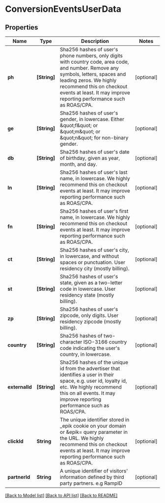 # ConversionEventsUserData

## Properties
Name | Type | Description | Notes
------------ | ------------- | ------------- | -------------
**ph** | **[String]** | Sha256 hashes of user&#39;s phone numbers, only digits with country code, area code, and number. Remove any symbols, letters, spaces and leading zeros. We highly recommend this on checkout events at least. It may improve reporting performance such as ROAS/CPA. | [optional] 
**ge** | **[String]** | Sha256 hashes of user&#39;s gender, in lowercase. Either \&quot;f\&quot; or \&quot;m\&quot; or \&quot;n\&quot; for non-binary gender. | [optional] 
**db** | **[String]** | Sha256 hashes of user&#39;s date of birthday, given as year, month, and day. | [optional] 
**ln** | **[String]** | Sha256 hashes of user&#39;s last name, in lowercase. We highly recommend this on checkout events at least. It may improve reporting performance such as ROAS/CPA. | [optional] 
**fn** | **[String]** | Sha256 hashes of user&#39;s first name, in lowercase. We highly recommend this on checkout events at least. It may improve reporting performance such as ROAS/CPA. | [optional] 
**ct** | **[String]** | Sha256 hashes of user&#39;s city, in lowercase, and without spaces or punctuation. User residency city (mostly billing). | [optional] 
**st** | **[String]** | Sha256 hashes of user&#39;s state, given as a two-letter code in lowercase. User residency state (mostly billing). | [optional] 
**zp** | **[String]** | Sha256 hashes of user&#39;s zipcode, only digits. User residency zipcode (mostly billing). | [optional] 
**country** | **[String]** | Sha256 hashes of two-character ISO-3166 country code indicating the user&#39;s country, in lowercase. | [optional] 
**externalId** | **[String]** | Sha256 hashes of the unique id from the advertiser that identifies a user in their space, e.g. user id, loyalty id, etc. We highly recommend this on all events. It may improve reporting performance such as ROAS/CPA. | [optional] 
**clickId** | **String** | The unique identifier stored in _epik cookie on your domain or &amp;epik&#x3D; query parameter in the URL. We highly recommend this on checkout events at least. It may improve reporting performance such as ROAS/CPA. | [optional] 
**partnerId** | **String** | A unique identifier of visitors&#39; information defined by third party partners. e.g RampID | [optional] 

[[Back to Model list]](../README.md#documentation-for-models) [[Back to API list]](../README.md#documentation-for-api-endpoints) [[Back to README]](../README.md)


